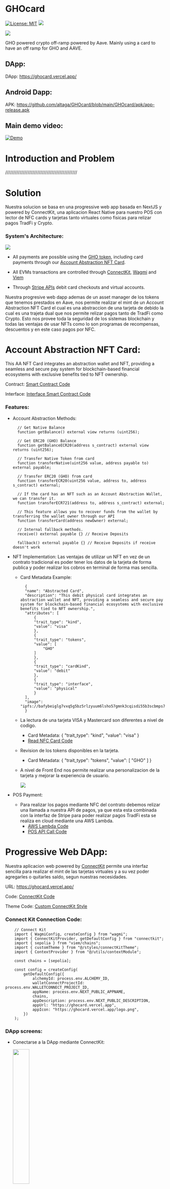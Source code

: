 # GHOcard

[![License: MIT](https://img.shields.io/badge/License-MIT-yellow.svg)](./LICENSE) [<img src="https://img.shields.io/badge/View-Video-red">](pending...)

<img src="https://i.ibb.co/jJcygS9/test.png">

GHO powered crypto off-ramp powered by Aave. Mainly using a card to have an off ramp for GHO and AAVE.

## DApp:

DApp: https://ghocard.vercel.app/

## Android Dapp:

APK: https://github.com/altaga/GHOcard/blob/main/GHOcard/apk/app-release.apk

## Main demo video: 

[![Demo](https://i.ibb.co/g4W3ypx/image.png)](pending...)

# Introduction and Problem

/////////////////////////////////////////////

# Solution

Nuestra solucion se basa en una progressive web app basada en NextJS y powered by ConnectKit, una aplicacion React Native para nuestro POS con lector de NFC cards y tarjetas tanto virtuales como fisicas para relizar pagos TradFi y Crypto.

### System's Architecture:

<img src="https://i.ibb.co/sQwYsD5/scheme-drawio-3.png">

- All payments are possible using the [GHO token](https://gho.aave.com/), including card payments through our [Account Abstraction NFT Card](./Contracts/card.sol).

- All EVMs transactions are controlled through [ConnectKit](https://github.com/family/connectkit), [Wagmi](https://wagmi.sh/) and [Viem](https://viem.sh/)

- Through [Stripe APIs](https://stripe.com/docs/api) debit card checkouts and virtual accounts.

Nuestra progresive web dapp ademas de un asset manager de los tokens que tenemos prestados en Aave, nos permite realizar el mint de un Account Abstraction NFT Card el cual es una abstraccion de una tarjeta de debido la cual es una trajeta dual que nos permite relizar pagos tanto de TradFi como Crypto. Esto nos provee toda la seguridad de los sistemas blockchain y todas las ventajas de usar NFTs como lo son programas de recompensas, descuentos y en este caso pagos por NFC.

# Account Abstraction NFT Card:

This AA NFT Card integrates an abstraction wallet and NFT, providing a seamless and secure pay system for blockchain-based financial ecosystems with exclusive benefits tied to NFT ownership.

Contract: [Smart Contract Code](./Contracts/card.sol)

Interface: [Interface Smart Contract Code](./Contracts/icard.sol)

### Features:
- Account Abstraction Methods:

        // Get Native Balance
        function getBalance() external view returns (uint256); 

        // Get ERC20 (GHO) Balance
        function getBalanceECR20(address s_contract) external view returns (uint256);

        // Transfer Native Token from card
        function transferNative(uint256 value, address payable to) external payable;

        // Transfer ERC20 (GHO) from card
        function transferECR20(uint256 value, address to, address s_contract) external;

        // If the card has an NFT such as an Account Abstraction Wallet, we can transfer it.
        function transferECR721(address to, address s_contract) external;

        // This feature allows you to recover funds from the wallet by transferring the wallet owner through our API
        function transferCard(address newOwner) external;

        // Internal fallback methods.
        receive() external payable {} // Receive Deposits

        fallback() external payable {} // Receive Deposits if receive doesn't work

- NFT Implementation: Las ventajas de utilizar un NFT en vez de un contrato tradicional es poder tener los datos de la tarjeta de forma publica y poder realizar los cobros en terminal de forma mas sencilla.

  - Card Metadata Example:

          {
          "name": "Abstracted Card",
          "description": "This debit physical card integrates an abstraction wallet and NFT, providing a seamless and secure pay system for blockchain-based financial ecosystems with exclusive benefits tied to NFT ownership.",
          "attributes": [
              {
              "trait_type": "kind",
              "value": "visa"
              },
              {
              "trait_type": "tokens",
              "value": [
                  "GHO"
              ]
              },
              {
              "trait_type": "cardKind",
              "value": "debit"
              },
              {
              "trait_type": "interface",
              "value": "physical"
              }
          ],
          "image": "ipfs://bafybeiglg7vxq5g5bz5rlzyuum6lsho57gmnk3cqisdi55b3scbmps7hni/visaPhysical.png"
          }

  - La lectura de una tarjeta VISA y Mastercard son diferentes a nivel de codigo.
    
    - Card Metadata: { "trait_type": "kind", "value": "visa" }
    - [Read NFC Card Code](./GHOcard/src/components/readCard.js)

  - Revision de los tokens disponibles en la tarjeta.
    - Card Metadata: { "trait_type": "tokens", "value": [ "GHO" ] }

  - A nivel de Front End nos permite realizar una personalizacion de la tarjeta y mejorar la experiencia de usuario.

    <img src="https://i.ibb.co/DCcNhgp/image.png">

- POS Payment:
  - Para realizar los pagos mediante NFC del contrato debemos relizar una llamada a nuestra API de pagos, ya que esta esta combinada con la interfaz de Stripe para poder realizar pagos TradFi esta se realiza en cloud mediante una AWS Lambda. 
    - [AWS Lambda Code](./AWS_Lambda/index.mjs)
    - [POS API Call Code](./GHOcard/src/screens/payment/payment.js)

# Progressive Web DApp:

Nuestra aplicacion web powered by [ConnectKit](https://github.com/family/connectkit) permite una interfaz sencilla para realizar el mint de las tarjetas virtuales y a su vez poder agregarles o quitarles saldo, segun nuestras necesidades.

URL: https://ghocard.vercel.app/

Code: [ConnectKit Code](./webapp/src/pages/_app.js)

Theme Code: [Custom ConnectKit Style](./webapp/src/styles/connectKitTheme.js)

### Connect Kit Connection Code:

        // Connect Kit
        import { WagmiConfig, createConfig } from "wagmi";
        import { ConnectKitProvider, getDefaultConfig } from "connectkit";
        import { sepolia } from "viem/chains";
        import { customTheme } from "@/styles/connectKitTheme";
        import { ContextProvider } from "@/utils/contextModule";

        const chains = [sepolia];

        const config = createConfig(
            getDefaultConfig({
                alchemyId: process.env.ALCHEMY_ID, 
                walletConnectProjectId: process.env.WALLETCONNECT_PROJECT_ID,
                appName: process.env.NEXT_PUBLIC_APPNAME,
                chains,
                appDescription: process.env.NEXT_PUBLIC_DESCRIPTION,
                appUrl: "https://ghocard.vercel.app", 
                appIcon: "https://ghocard.vercel.app/logo.png", 
            })
        );

### DApp screens:

- Conectarse a la DApp mediante ConnectKit:

    <img src="https://i.ibb.co/k9ZRn9v/Screenshot-20240120-184233.png" width="33%">

- Summary de los Assets en Aave y Tarjetas mintadas:

    <img src="https://i.ibb.co/s121xwB/Screenshot-20240120-184220.png" width="33%"> 
    <img src="https://i.ibb.co/PrH6kVp/Screenshot-20240120-184224.png" width="33%">

- Agregar Balance a una tarjeta con solo un boton:

    <img src="https://i.ibb.co/dtx4JHk/Screenshot-20240120-184246.png" width="33%"> 
    <img src="https://i.ibb.co/mGHJb84/Screenshot-20240120-184257.png" width="33%">

# React Native DApp:

Nuestra React Natve App esta hecha con el fin de poder recibir dinero de formasencilla ya sea TradFi mediante los servicios financieros de Stripe y de forma decentralizada con GHO de Aave y Wallet Connect.

NOTA: Los sistemas de pagos como estos en Layer 1, debido a las gas fees y el tiempo de confirmacion de los bloques son practicamente inviables, para la realizacion de un sistema de pagos viable se deben usar Layer 2 como lo son Polygon o soluciones ZK.

### NFC Payments:

- Se crea una orden de pago en la UI de la aplicacion como cualquier otro POS terminal. Para el caso del pago NFC seleccionaremos Pay With Card.

    <img src="https://i.ibb.co/s5dpp3V/vlcsnap-2024-01-20-18h58m49s410.png" width="33%">

- El POS entrara en modo lectura de tarjetas y esperara una lectura de tarjate en el lector de arriba, sin embargo cualquier celular con lector NFC puede funcionar perfectamente.

    <img src="https://i.ibb.co/d2qYvzg/POSbase-1.png" width="33%">

- Una vez leida la tarjeta, segun sea VISA o Mastercard, lo cual podemos saberlo gracias a la metadata, podemos realizar el cobro ya sea de TradFi (Stripe) o Crypto (GHO Aave).

    <img src="https://i.ibb.co/n1qQ9xd/Screenshot-2024-01-20-192456.png" width="33%">

 - En el caso de un pago mediante GHO, llamaremos nuestra API la AWS Lambda que realizara la llamada al smart contract para relizar el pago.
  
        const contract = new ethers.Contract(
            "0x4017cFEcE25FE7e9038Db1CA641b4B4A9640a15B",
            icardABI,
            walletWithProvider
        );
        const tx = await contract.transferECR20(
            ethers.utils.parseUnits(eventBody.amount.toString(), 18).toHexString(),
            eventBody.address,
            "0xc4bf5cbdabe595361438f8c6a187bdc330539c60"
        );
        const response = {
            statusCode: 200,
            body: JSON.stringify({
            tx: tx.hash,
            result: "success",
            }),
        };
        return response;

- Una vez realizado el pago tendremos las opciones de visualizar el explorer patra verificar el pago en la blockchain, imprimir el recibo o reiniciar el POS para un pago nuevo.

    <img src="https://i.ibb.co/zV3dncY/vlcsnap-2024-01-20-19h13m51s283.png" width="32%"> <img src="https://i.ibb.co/6BM1BLW/vlcsnap-2024-01-20-19h13m40s361.png" width="32%"> <img src="https://i.ibb.co/nB1KrTp/Screenshot-2024-01-20-192624.png" width="32%"> 

### QR Payments:

- Se crea una orden de pago en la UI de la aplicacion como cualquier otro POS terminal. Para el caso del pago con QR seleccionaremos Pay With QR.

    <img src="https://i.ibb.co/s5dpp3V/vlcsnap-2024-01-20-18h58m49s410.png" width="33%">

- Este tipo de pago crear una peticion de pago mediante Wallet Connect, este sera un QR se un solo uso, asi que una vez terminada la conexion en la DApp no habra riesgo de poder generar otra peticion posterior.

    <img src="https://i.ibb.co/FxDVtWy/vlcsnap-2024-01-20-18h59m25s134.png" width="33%">

- Conectarse a la DApp es tan sencillo como abrir el QR reader de nuestra wallet de preferencia y realizar la conexion a la misma.

    <img src="https://i.ibb.co/QnyStkD/vlcsnap-2024-01-20-21h53m45s818.png" width="32%"> <img src="https://i.ibb.co/tPMNqkY/vlcsnap-2024-01-20-21h53m52s645.png" width="32%"> <img src="https://i.ibb.co/txwM9k3/vlcsnap-2024-01-20-21h54m01s616.png" width="32%">

- Una vez realizada la conexion el POS nos mostrara una pantalla se espera, ya que tendremos que firmar la transaccion en la wallet.

    <img src="https://i.ibb.co/YhZ7F4R/vlcsnap-2024-01-20-21h56m05s601.png" width="26%"> <img src="https://i.ibb.co/6FjycqQ/vlcsnap-2024-01-20-19h13m13s915.png" width="32%">

- Una vez realizado el pago tendremos las opciones de visualizar el explorer patra verificar el pago en la blockchain, imprimir el recibo o reiniciar el POS para un pago nuevo.

    <img src="https://i.ibb.co/zV3dncY/vlcsnap-2024-01-20-19h13m51s283.png" width="32%"> <img src="https://i.ibb.co/6BM1BLW/vlcsnap-2024-01-20-19h13m40s361.png" width="32%"> <img src="https://i.ibb.co/1XyQwm4/vlcsnap-2024-01-20-19h13m54s458.png" width="32%"> 